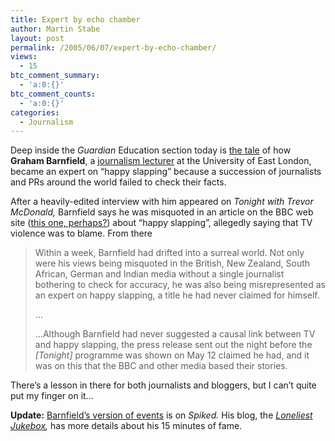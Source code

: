 ```yaml
---
title: Expert by echo chamber
author: Martin Stabe
layout: post
permalink: /2005/06/07/expert-by-echo-chamber/
views:
  - 15
btc_comment_summary:
  - 'a:0:{}'
btc_comment_counts:
  - 'a:0:{}'
categories:
  - Journalism
---
```

Deep inside the *Guardian* Education section today is [the tale][1] of how **Graham Barnfield**, a [journalism lecturer][2] at the University of East London, became an expert on &ldquo;happy slapping&rdquo; because a succession of journalists and PRs around the world failed to check their facts.

After a heavily-edited interview with him appeared on *Tonight with Trevor McDonald,* Barnfield says he was misquoted in an article on the BBC web site ([this one, perhaps?][3]) about &ldquo;happy slapping&rdquo;, allegedly saying that TV violence was to blame. From there 

> Within a week, Barnfield had drifted into a surreal world. Not only were his views being misquoted in the British, New Zealand, South African, German and Indian media without a single journalist bothering to check for accuracy, he was also being misrepresented as an expert on happy slapping, a title he had never claimed for himself.
> 
> &#8230;
> 
> &#8230;Although Barnfield had never suggested a causal link between TV and happy slapping, the press release sent out the night before the *[Tonight]* programme was shown on May 12 claimed he had, and it was on this that the BBC and other media based their stories.

There&#8217;s a lesson in there for both journalists and bloggers, but I can&#8217;t quite put my finger on it&#8230;

**Update:** [Barnfield&rsquo;s version of events][4] is on *Spiked.* His blog, the *[Loneliest Jukebox][5],* has more details about his 15 minutes of fame.

 [1]: http://education.guardian.co.uk/higher/profile/story/0,,1500342,00.html
 [2]: http://www.uel.ac.uk/ssmcs/staff/graham_barnfield/
 [3]: http://news.bbc.co.uk/1/hi/entertainment/tv_and_radio/4539861.stm
 [4]: http://www.spiked-online.com/Articles/0000000CAB59.htm
 [5]: http://loneliestjukebox.blogspot.com/